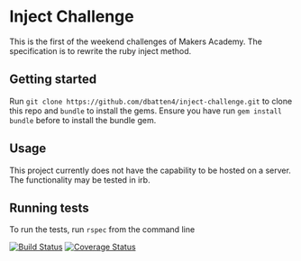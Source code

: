 # Inject Challenge

This is the first of the weekend challenges of Makers Academy. The specification is to rewrite the ruby inject method.

## Getting started

Run
`git clone https://github.com/dbatten4/inject-challenge.git`
to clone this repo and 
`bundle`
to install the gems. 
Ensure you have run 
`gem install bundle` before to install the bundle gem.

## Usage

This project currently does not have the capability to be hosted on a server. The functionality may be tested in irb.

## Running tests

To run the tests, run 
`rspec`
from the command line


[![Build Status](https://travis-ci.org/makersacademy/inject-challenge.svg?branch=master)](https://travis-ci.org/makersacademy/inject-challenge)
[![Coverage Status](https://coveralls.io/repos/makersacademy/inject-challenge/badge.png)](https://coveralls.io/r/makersacademy/inject-challenge)
